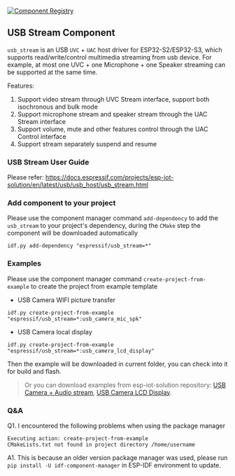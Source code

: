 [![Component Registry](https://components.espressif.com/components/espressif/usb_stream/badge.svg)](https://components.espressif.com/components/espressif/usb_stream)

## USB Stream Component

`usb_stream` is an USB `UVC` + `UAC` host driver for ESP32-S2/ESP32-S3, which supports read/write/control multimedia streaming from usb device. For example, at most one UVC + one Microphone + one Speaker streaming can be supported at the same time.

Features:

1. Support video stream through UVC Stream interface, support both isochronous and bulk mode
2. Support microphone stream and speaker stream through the UAC Stream interface
3. Support volume, mute and other features control through the UAC Control interface
4. Support stream separately suspend and resume

### USB Stream User Guide

Please refer: https://docs.espressif.com/projects/esp-iot-solution/en/latest/usb/usb_host/usb_stream.html

### Add component to your project

Please use the component manager command `add-dependency` to add the `usb_stream` to your project's dependency, during the `CMake` step the component will be downloaded automatically

```
idf.py add-dependency "espressif/usb_stream=*"
```

### Examples

Please use the component manager command `create-project-from-example` to create the project from example template

* USB Camera WIFI picture transfer
```
idf.py create-project-from-example "espressif/usb_stream=*:usb_camera_mic_spk"
```

* USB Camera local display
```
idf.py create-project-from-example "espressif/usb_stream=*:usb_camera_lcd_display"
```

Then the example will be downloaded in current folder, you can check into it for build and flash.

> Or you can download examples from esp-iot-solution repository: [USB Camera + Audio stream](https://github.com/espressif/esp-iot-solution/tree/master/examples/usb/host/usb_camera_mic_spk), [USB Camera LCD Display](https://github.com/espressif/esp-iot-solution/tree/master/examples/usb/host/usb_camera_lcd_display).

### Q&A

Q1. I encountered the following problems when using the package manager

```
Executing action: create-project-from-example
CMakeLists.txt not found in project directory /home/username
```

A1. This is because an older version package manager was used, please run `pip install -U idf-component-manager` in ESP-IDF environment to update.